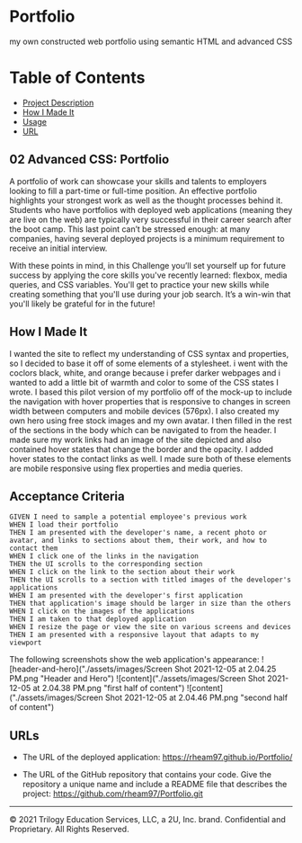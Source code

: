 # Portfolio
my own constructed web portfolio using semantic HTML and advanced CSS

# Table of Contents
* [Project Description](#desc)
* [How I Made It](#process)
* [Usage](#usage)
* [URL](#URL)

<a name= "desc"></a>
## 02 Advanced CSS: Portfolio

A portfolio of work can showcase your skills and talents to employers looking to fill a part-time or full-time position. An effective portfolio highlights your strongest work as well as the thought processes behind it. Students who have portfolios with deployed web applications (meaning they are live on the web) are typically very successful in their career search after the boot camp. This last point can’t be stressed enough: at many companies, having several deployed projects is a minimum requirement to receive an initial interview. 

With these points in mind, in this Challenge you’ll set yourself up for future success by applying the core skills you've recently learned: flexbox, media queries, and CSS variables. You'll get to practice your new skills while creating something that you'll use during your job search. It’s a win-win that you'll likely be grateful for in the future!

<a name="process"> </a>
## How I Made It
I wanted the site to reflect my understanding of CSS syntax and properties, so I decided to base it off of some elements of a stylesheet. i went with the coclors black, white, and orange because i prefer darker webpages and i wanted to add a little bit of warmth and color to some of the CSS states I wrote. I based this pilot version of my portfolio off of the mock-up to include the navigation with hover properties that is responsive to changes in screen width between computers and mobile devices (576px). I also created my own hero using free stock images and my own avatar. I then filled in the rest of the sections in the body which can be navigated to from the header. I made sure my work links had an image of the site depicted and also contained hover states that change the border and the opacity. I added hover states to the contact links as well. I made sure both of these elements are mobile responsive using flex properties and media queries. 


<a name= "usage"></a>
## Acceptance Criteria

```
GIVEN I need to sample a potential employee's previous work
WHEN I load their portfolio
THEN I am presented with the developer's name, a recent photo or avatar, and links to sections about them, their work, and how to contact them
WHEN I click one of the links in the navigation
THEN the UI scrolls to the corresponding section
WHEN I click on the link to the section about their work
THEN the UI scrolls to a section with titled images of the developer's applications
WHEN I am presented with the developer's first application
THEN that application's image should be larger in size than the others
WHEN I click on the images of the applications
THEN I am taken to that deployed application
WHEN I resize the page or view the site on various screens and devices
THEN I am presented with a responsive layout that adapts to my viewport
```

The following screenshots show the web application's appearance:
![header-and-hero]("./assets/images/Screen Shot 2021-12-05 at 2.04.25 PM.png "Header and Hero")
![content]("./assets/images/Screen Shot 2021-12-05 at 2.04.38 PM.png "first half of content")
![content]("./assets/images/Screen Shot 2021-12-05 at 2.04.46 PM.png "second half of content")

<a name= "URL"></a>
## URLs

* The URL of the deployed application: https://rheam97.github.io/Portfolio/

* The URL of the GitHub repository that contains your code. Give the repository a unique name and include a README file that describes the project: https://github.com/rheam97/Portfolio.git

- - -
© 2021 Trilogy Education Services, LLC, a 2U, Inc. brand. Confidential and Proprietary. All Rights Reserved.